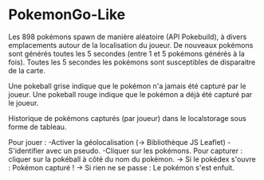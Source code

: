 # PokemonGo-Like

Les 898 pokémons spawn de manière aléatoire (API Pokebuild), à divers emplacements autour de la localisation du joueur. 
De nouveaux pokémons sont générés toutes les 5 secondes (entre 1 et 5 pokémons générés à la fois). 
Toutes les 5 secondes les pokémons sont susceptibles de disparaitre de la carte.

Une pokeball grise indique que le pokémon n'a jamais été capturé par le joueur. 
Une pokeball rouge indique que le pokémon a déjà été capturé par le joueur.

Historique de pokémons capturés (par joueur) dans le localstorage sous forme de tableau.

Pour jouer : 
-Activer la géolocalisation (-> Bibliothèque JS Leaflet) 
-S'identifier avec un pseudo. 
-Cliquer sur les pokémons. 
Pour capturer : cliquer sur la pokéball à côté du nom du pokémon. 
-> Si le pokédex s'ouvre : Pokémon capturé ! 
-> Si rien ne se passe : Le pokémon s'est enfuit.